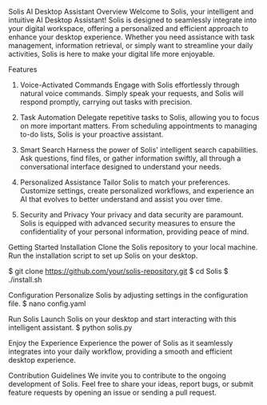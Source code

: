 Solis AI Desktop Assistant
Overview
Welcome to Solis, your intelligent and intuitive AI Desktop Assistant! 
Solis is designed to seamlessly integrate into your digital workspace, 
offering a personalized and efficient approach to enhance your desktop experience. 
Whether you need assistance with task management, information retrieval, 
or simply want to streamline your daily activities, Solis is here to make your digital life more enjoyable.

Features
1. Voice-Activated Commands
Engage with Solis effortlessly through natural voice commands. Simply speak your requests,
and Solis will respond promptly, carrying out tasks with precision.

3. Task Automation
Delegate repetitive tasks to Solis, allowing you to focus on more important matters.
From scheduling appointments to managing to-do lists, Solis is your proactive assistant.

4. Smart Search
Harness the power of Solis' intelligent search capabilities. Ask questions, find files,
or gather information swiftly, all through a conversational interface designed to understand your needs.

5. Personalized Assistance
Tailor Solis to match your preferences. Customize settings, create personalized workflows,
and experience an AI that evolves to better understand and assist you over time.

6. Security and Privacy
Your privacy and data security are paramount. Solis is equipped with advanced security
measures to ensure the confidentiality of your personal information, providing peace of mind.

Getting Started
Installation
Clone the Solis repository to your local machine.
Run the installation script to set up Solis on your desktop.

$ git clone https://github.com/your/solis-repository.git
$ cd Solis
$ ./install.sh

Configuration
Personalize Solis by adjusting settings in the configuration file.
$ nano config.yaml

Run Solis
Launch Solis on your desktop and start interacting with this intelligent assistant.
$ python solis.py

Enjoy the Experience
Experience the power of Solis as it seamlessly integrates into your daily workflow, providing a 
smooth and efficient desktop experience.

Contribution Guidelines
We invite you to contribute to the ongoing development of Solis. Feel free to share your ideas, report bugs, 
or submit feature requests by opening an issue or sending a pull request.

